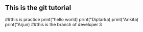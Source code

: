 ## This is the git tutorial
##this is practice
print("hello world)
print("Diptarka)
print("Ankita)
print("Arjun)
##this is the branch of developer 3
